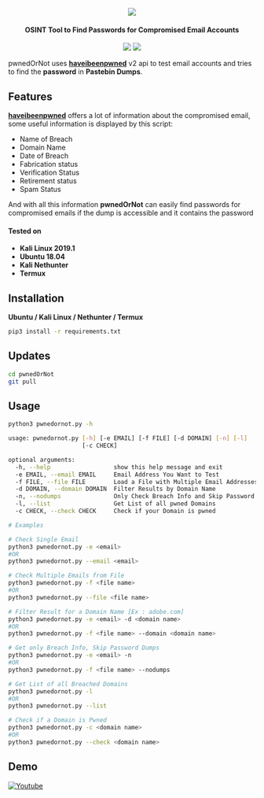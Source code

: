 <p align="center"><img src="https://i.imgur.com/xgaojFM.png"></p>
<h4 align="center">
OSINT Tool to Find Passwords for Compromised Email Accounts
</h4>
<p align="center">
<img src="https://img.shields.io/badge/HaveIBeenPwned-v2-blue.svg?style=plastic">
<img src="https://img.shields.io/badge/Python-3-brightgreen.svg?style=plastic">
</p>

pwnedOrNot uses [**haveibeenpwned**](https://haveibeenpwned.com/API/v2) v2 api to test email accounts and tries to find the **password** in **Pastebin Dumps**.

## Features
[**haveibeenpwned**](https://haveibeenpwned.com/API/v2) offers a lot of information about the compromised email, some useful information is displayed by this script:
* Name of Breach
* Domain Name
* Date of Breach
* Fabrication status
* Verification Status
* Retirement status
* Spam Status

And with all this information **pwnedOrNot** can easily find passwords for compromised emails if the dump is accessible and it contains the password

#### Tested on
* **Kali Linux 2019.1**
* **Ubuntu 18.04**
* **Kali Nethunter**
* **Termux**

## Installation
**Ubuntu / Kali Linux / Nethunter / Termux**

```bash
pip3 install -r requirements.txt
```

## Updates
```bash
cd pwnedOrNot
git pull
```

## Usage
```bash
python3 pwnedornot.py -h

usage: pwnedornot.py [-h] [-e EMAIL] [-f FILE] [-d DOMAIN] [-n] [-l]
                     [-c CHECK]

optional arguments:
  -h, --help                  show this help message and exit
  -e EMAIL, --email EMAIL     Email Address You Want to Test
  -f FILE, --file FILE        Load a File with Multiple Email Addresses
  -d DOMAIN, --domain DOMAIN  Filter Results by Domain Name
  -n, --nodumps               Only Check Breach Info and Skip Password Dumps
  -l, --list                  Get List of all pwned Domains
  -c CHECK, --check CHECK     Check if your Domain is pwned

# Examples

# Check Single Email
python3 pwnedornot.py -e <email>
#OR
python3 pwnedornot.py --email <email>

# Check Multiple Emails from File
python3 pwnedornot.py -f <file name>
#OR
python3 pwnedornot.py --file <file name>

# Filter Result for a Domain Name [Ex : adobe.com]
python3 pwnedornot.py -e <email> -d <domain name>
#OR
python3 pwnedornot.py -f <file name> --domain <domain name>

# Get only Breach Info, Skip Password Dumps
python3 pwnedornot.py -e <email> -n
#OR
python3 pwnedornot.py -f <file name> --nodumps

# Get List of all Breached Domains
python3 pwnedornot.py -l
#OR
python3 pwnedornot.py --list

# Check if a Domain is Pwned
python3 pwnedornot.py -c <domain name>
#OR
python3 pwnedornot.py --check <domain name>
```

## Demo
[![Youtube](https://i.imgur.com/aSM6dKc.png)](https://www.youtube.com/watch?v=R_Y_QzVmERA)
